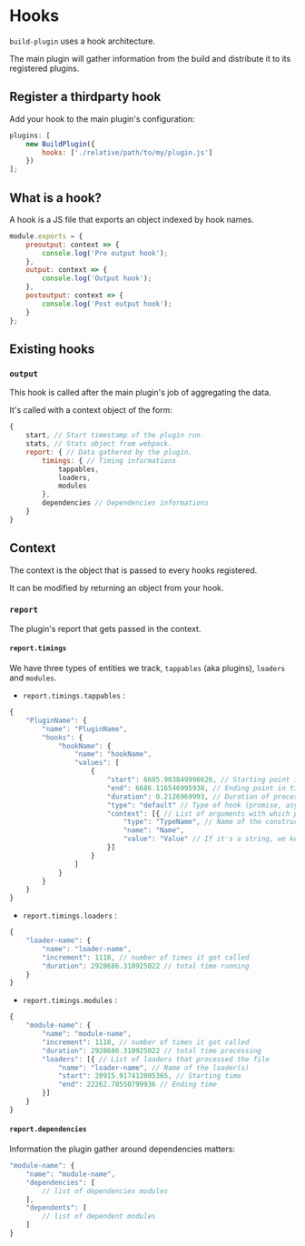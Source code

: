 # Hooks

`build-plugin` uses a hook architecture.

The main plugin will gather information from the build and distribute it to its registered plugins.

## Register a thirdparty hook

Add your hook to the main plugin's configuration:

```javascript
plugins: [
    new BuildPlugin({
        hooks: ['./relative/path/to/my/plugin.js']
    })
];
```

## What is a hook?

A hook is a JS file that exports an object indexed by hook names.

```javascript
module.exports = {
    preoutput: context => {
        console.log('Pre output hook');
    },
    output: context => {
        console.log('Output hook');
    },
    postoutput: context => {
        console.log('Post output hook');
    }
};
```

## Existing hooks

### `output`

This hook is called after the main plugin's job of aggregating the data.

It's called with a context object of the form:

```javascript
{
    start, // Start timestamp of the plugin run.
    stats, // Stats object from webpack.
    report: { // Data gathered by the plugin.
        timings: { // Timing informations
            tappables,
            loaders,
            modules
        },
        dependencies // Dependencies informations
    }
}
```

## Context

The context is the object that is passed to every hooks registered.

It can be modified by returning an object from your hook.

### `report`

The plugin's report that gets passed in the context.

#### `report.timings`

We have three types of entities we track, `tappables` (aka plugins), `loaders` and `modules`.

-   `report.timings.tappables` :

```javascript
{
    "PluginName": {
        "name": "PluginName",
        "hooks": {
            "hookName": {
                "name": "hookName",
                "values": [
                    {
                        "start": 6685.903849996626, // Starting point in time
                        "end": 6686.116546995938, // Ending point in time
                        "duration": 0.2126969993, // Duration of process in ms
                        "type": "default" // Type of hook (promise, async or default)
                        "context": [{ // List of arguments with which plugin got called
                            "type": "TypeName", // Name of the constructor
                            "name": "Name",
                            "value": "Value" // If it's a string, we keep it
                        }]
                    }
                ]
            }
        }
    }
}
```

-   `report.timings.loaders` :

```javascript
{
    "loader-name": {
        "name": "loader-name",
        "increment": 1118, // number of times it got called
        "duration": 2928686.310925022 // total time running
    }
}
```

-   `report.timings.modules` :

```javascript
{
    "module-name": {
        "name": "module-name",
        "increment": 1118, // number of times it got called
        "duration": 2928686.310925022 // total time processing
        "loaders": [{ // List of loaders that processed the file
            "name": "loader-name", // Name of the loader(s)
            "start": 20915.917412005365, // Starting time
            "end": 22262.78550799936 // Ending time
        }]
    }
}
```

#### `report.dependencies`

Information the plugin gather around dependencies matters:

```javascript
"module-name": {
    "name": "module-name",
    "dependencies": [
        // list of dependencies modules
    ],
    "dependents": [
        // list of dependent modules
    ]
}
```
